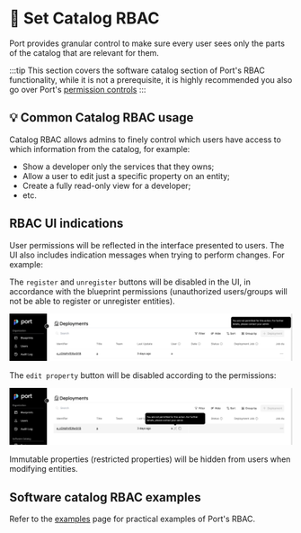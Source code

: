 # 🔐 Set Catalog RBAC

Port provides granular control to make sure every user sees only the parts of the catalog that are relevant for them.

:::tip
This section covers the software catalog section of Port's RBAC functionality, while it is not a prerequisite, it is highly recommended you also go over Port's [permission controls](../../sso-rbac/rbac/rbac.md)
:::

## 💡 Common Catalog RBAC usage

Catalog RBAC allows admins to finely control which users have access to which information from the catalog, for example:

- Show a developer only the services that they owns;
- Allow a user to edit just a specific property on an entity;
- Create a fully read-only view for a developer;
- etc.

## RBAC UI indications

User permissions will be reflected in the interface presented to users. The UI also includes indication messages when trying to perform changes. For example:

The `register` and `unregister` buttons will be disabled in the UI, in accordance with the blueprint permissions (unauthorized users/groups will not be able to register or unregister entities).

![Create button disabled without permissions](../../../static/img/software-catalog/role-based-access-control/permissions/memberNoCreatePermission.png)

The `edit property` button will be disabled according to the permissions:

![Edit property disabled without permissions](../../../static/img/software-catalog/role-based-access-control/permissions/memberNoEditPermission.png)

Immutable properties (restricted properties) will be hidden from users when modifying entities.

## Software catalog RBAC examples

Refer to the [examples](./examples.md) page for practical examples of Port's RBAC.
